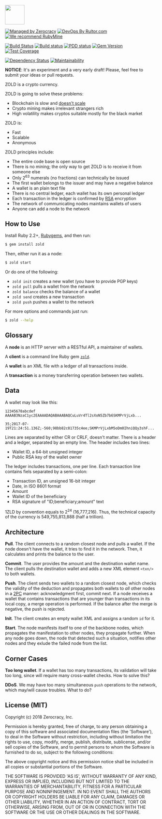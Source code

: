 <img src="http://www.zold.io/logo.svg" width="64px" height="64px"/>

[![Managed by Zerocracy](http://www.0crat.com/badge/C91QJT4CF.svg)](http://www.0crat.com/p/C91QJT4CF)
[![DevOps By Rultor.com](http://www.rultor.com/b/yegor256/Zold)](http://www.rultor.com/p/yegor256/Zold)
[![We recommend RubyMine](http://img.teamed.io/rubymine-recommend.svg)](https://www.jetbrains.com/ruby/)

[![Build Status](https://travis-ci.org/zerocracy/zold.svg)](https://travis-ci.org/zerocracy/zold)
[![Build status](https://ci.appveyor.com/api/projects/status/orvfo2qgmd1d7a2i?svg=true)](https://ci.appveyor.com/project/zerocracy/zold)
[![PDD status](http://www.0pdd.com/svg?name=zerocracy/zold)](http://www.0pdd.com/p?name=zerocracy/zold)
[![Gem Version](https://badge.fury.io/rb/zold.svg)](http://badge.fury.io/rb/zold)
[![Test Coverage](https://img.shields.io/codecov/c/github/zerocracy/zold.svg)](https://codecov.io/github/zerocracy/zold?branch=master)

[![Dependency Status](https://gemnasium.com/zerocracy/zold.svg)](https://gemnasium.com/zerocracy/zold)
[![Maintainability](https://api.codeclimate.com/v1/badges/7489c1d2bacde40ffc09/maintainability)](https://codeclimate.com/github/zerocracy/zold/maintainability)

**NOTICE**: It's an experiment and a very early draft! Please, feel free to
submit your ideas or pull requests.

ZOLD is a crypto currency.

ZOLD is going to solve these problems:

  * Blockchain is slow and [doesn't scale](https://en.wikipedia.org/wiki/Bitcoin_scalability_problem)
  * Crypto mining makes irrelevant strangers rich
  * High volatility makes cryptos suitable mostly for the black market

ZOLD is:

  * Fast
  * Scalable
  * Anonymous

ZOLD principles include:

  * The entire code base is open source
  * There is no mining; the only way to get ZOLD is to receive it from someone else
  * Only 2<sup>63</sup> numerals (no fractions) can technically be issued
  * The first wallet belongs to the issuer and may have a negative balance
  * A wallet is an plain text file
  * There is no central ledger, each wallet has its own personal ledger
  * Each transaction in the ledger is confirmed by [RSA](https://simple.wikipedia.org/wiki/RSA_%28algorithm%29) encryption
  * The network of communicating nodes maintains wallets of users
  * Anyone can add a node to the network

## How to Use

Install Ruby 2.2+, [Rubygems](https://rubygems.org/pages/download), and then run:

```bash
$ gem install zold
```

Then, either run it as a node:

```bash
$ zold start
```

Or do one of the following:

  * `zold init` creates a new wallet (you have to provide PGP keys)
  * `zold pull` pulls a wallet from the network
  * `zold balance` checks the balance of a wallet
  * `zold send` creates a new transaction
  * `zold push` pushes a wallet to the network

For more options and commands just run:

```bash
$ zold --help
```

## Glossary

A **node** is an HTTP server with a RESTful API, a maintainer of wallets.

A **client** is a command line Ruby gem [`zold`](https://rubygems.org/gems/zold).

A **wallet** is an XML file with a ledger of all transactions inside.

A **transaction** is a money transferring operation between two wallets.

## Data

A wallet may look like this:

```text
12345678abcdef
AAAAB3NzaC1yc2EAAAADAQABAAABAQCuLuVr4Tl2sXoN5Zb7b6SKMPrVjLxb...

35;2017-07-19T21:24:51.136Z;-560;98bb82c81735c4ee;SKMPrVjLxbM5oDm0IhniQQy3shF...
```

Lines are separated by either CR or CRLF, doesn't matter. There is a
header and a ledger, separated by an empty line.
The header includes two lines:

  * Wallet ID, a 64-bit unsigned integer
  * Public RSA key of the wallet owner

The ledger includes transactions, one per line. Each transaction line
contains fiels separated by a semi-colon:

  * Transaction ID, an unsigned 16-bit integer
  * Date, in ISO 8601 format
  * Amount
  * Wallet ID of the beneficiary
  * RSA signature of "ID;beneficiary;amount" text

1ZLD by convention equals to 2<sup>24</sup> (16,777,216).
Thus, the technical capacity of the currency is
549,755,813,888 (half a trillion).

## Architecture

**Pull**.
The client connects to a random closest node and pulls a wallet. If the node
doesn't have the wallet, it tries to find it in the network.
Then, it calculates and prints the balance to the user.

**Commit**.
The user provides the amount and the destination wallet name.
The client pulls the destination wallet and adds
a new XML element `<txn/>` to both wallets.

**Push**.
The client sends two wallets to a random closest node, which checks
the validity of the deduction and propagates
both wallets to _all_ other nodes in a [2PC](https://en.wikipedia.org/wiki/Two-phase_commit_protocol)
manner: acknowledgment first, commit next.
If a node receives a wallet that contains transactions that are younger
than transactions in its local copy, a merge operation is
performed. If the balance after the merge is negative, the push is rejected.

**Init**.
The client creates an empty wallet XML and assigns a random `id` for it.

**Start**.
The node manifests itself to one of the backbone nodes, which
propagates the manifestation to other nodes, they propagate further.
When any node goes down, the node that detected such a situation,
notifies other nodes and they exlude the failed node from the list.

## Corner Cases

**Too long wallet**.
If a wallet has too many transactions, its validation will take too long, since
will require many cross-wallet checks. How to solve this?

**DDoS**.
We may have too many simultaneous `push` operations to the network,
which may/will cause troubles. What to do?

## License (MIT)

Copyright (c) 2018 Zerocracy, Inc.

Permission is hereby granted, free of charge, to any person obtaining a copy
of this software and associated documentation files (the 'Software'), to deal
in the Software without restriction, including without limitation the rights
to use, copy, modify, merge, publish, distribute, sublicense, and/or sell
copies of the Software, and to permit persons to whom the Software is
furnished to do so, subject to the following conditions:

The above copyright notice and this permission notice shall be included in all
copies or substantial portions of the Software.

THE SOFTWARE IS PROVIDED 'AS IS', WITHOUT WARRANTY OF ANY KIND, EXPRESS OR
IMPLIED, INCLUDING BUT NOT LIMITED TO THE WARRANTIES OF MERCHANTABILITY,
FITNESS FOR A PARTICULAR PURPOSE AND NONINFINGEMENT. IN NO EVENT SHALL THE
AUTHORS OR COPYRIGHT HOLDERS BE LIABLE FOR ANY CLAIM, DAMAGES OR OTHER
LIABILITY, WHETHER IN AN ACTION OF CONTRACT, TORT OR OTHERWISE, ARISING FROM,
OUT OF OR IN CONNECTION WITH THE SOFTWARE OR THE USE OR OTHER DEALINGS IN THE
SOFTWARE.

